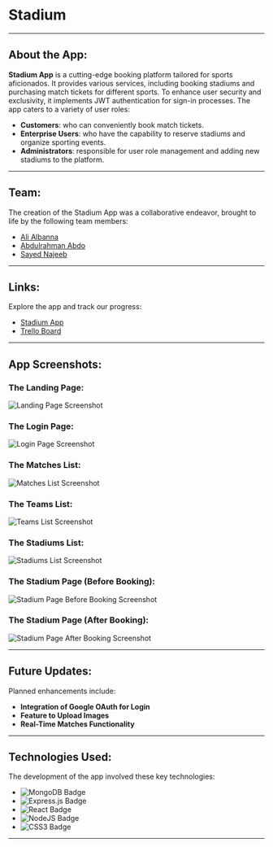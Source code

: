 # Stadium

---

## About the App:
**Stadium App** is a cutting-edge booking platform tailored for sports aficionados. It provides various services, including booking stadiums and purchasing match tickets for different sports. To enhance user security and exclusivity, it implements JWT authentication for sign-in processes. The app caters to a variety of user roles:
- **Customers**: who can conveniently book match tickets.
- **Enterprise Users**: who have the capability to reserve stadiums and organize sporting events.
- **Administrators**: responsible for user role management and adding new stadiums to the platform.

---

## Team:
The creation of the Stadium App was a collaborative endeavor, brought to life by the following team members:
- [Ali Albanna](https://github.com/Ali000)
- [Abdulrahman Abdo](https://github.com/aboodabdo347)
- [Sayed Najeeb](https://github.com/najeeb2442)

---

## Links:
Explore the app and track our progress:
- [Stadium App](https://stadium-app.surge.sh/)
- [Trello Board](https://trello.com/b/YdvwLbS9/stadium)

---

## App Screenshots:

### **The Landing Page:**
![Landing Page Screenshot](https://i.ibb.co/kcc6zJr/Screenshot-76.png)

### **The Login Page:**
![Login Page Screenshot](https://i.ibb.co/PjX94k4/Screenshot-66.png)

### **The Matches List:**
![Matches List Screenshot](https://i.ibb.co/CttF6v7/Screenshot-77.png)

### **The Teams List:**
![Teams List Screenshot](https://i.ibb.co/rQGmg9k/Screenshot-78.png)

### **The Stadiums List:**
![Stadiums List Screenshot](https://i.ibb.co/qyR2gFS/Screenshot-80.png)

### **The Stadium Page (Before Booking):**
![Stadium Page Before Booking Screenshot](https://i.ibb.co/Mh9kPDQ/Screenshot-82.png)

### **The Stadium Page (After Booking):**
![Stadium Page After Booking Screenshot](https://i.ibb.co/bmhHGvj/Screenshot-83.png)

---

## Future Updates:
Planned enhancements include:
- **Integration of Google OAuth for Login**
- **Feature to Upload Images**
- **Real-Time Matches Functionality**

---

## Technologies Used:
The development of the app involved these key technologies:
- ![MongoDB Badge](https://img.shields.io/badge/MongoDB-%234ea94b.svg?style=for-the-badge&logo=mongodb&logoColor=white)
- ![Express.js Badge](https://img.shields.io/badge/express.js-%23404d59.svg?style=for-the-badge&logo=express&logoColor=%2361DAFB)
- ![React Badge](https://camo.githubusercontent.com/97458bf821a253c5b545eaaf3ed4dfd88bd058d4152f2405cc2f8d363285e1ef/68747470733a2f2f696d672e736869656c64732e696f2f62616467652f72656163742532302d2532333230323332612e7376673f267374796c653d666f722d7468652d6261646765266c6f676f3d7265616374266c6f676f436f6c6f723d253233363144414642)
- ![NodeJS Badge](https://img.shields.io/badge/node.js-6DA55F?style=for-the-badge&logo=node.js&logoColor=white)
- ![CSS3 Badge](https://img.shields.io/badge/CSS3-1572B6?style=for-the-badge&logo=css3&logoColor=white)

---

